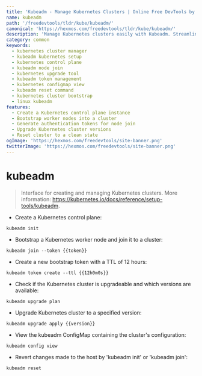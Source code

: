 ```yaml
---
title: 'Kubeadm - Manage Kubernetes Clusters | Online Free DevTools by Hexmos'
name: kubeadm
path: '/freedevtools/tldr/kube/kubeadm/'
canonical: 'https://hexmos.com/freedevtools/tldr/kube/kubeadm/'
description: 'Manage Kubernetes clusters easily with Kubeadm. Streamline cluster creation, upgrading, and configuration management with this essential command-line tool. Free online tool, no registration required.'
category: common
keywords:
  - kubernetes cluster manager
  - kubeadm kubernetes setup
  - kubernetes control plane
  - kubeadm node join
  - kubernetes upgrade tool
  - kubeadm token management
  - kubernetes configmap view
  - kubeadm reset command
  - kubernetes cluster bootstrap
  - linux kubeadm
features:
  - Create a Kubernetes control plane instance
  - Bootstrap worker nodes into a cluster
  - Generate authentication tokens for node join
  - Upgrade Kubernetes cluster versions
  - Reset cluster to a clean state
ogImage: 'https://hexmos.com/freedevtools/site-banner.png'
twitterImage: 'https://hexmos.com/freedevtools/site-banner.png'
---
```


# kubeadm

> Interface for creating and managing Kubernetes clusters.
> More information: <https://kubernetes.io/docs/reference/setup-tools/kubeadm>.

- Create a Kubernetes control plane:

`kubeadm init`

- Bootstrap a Kubernetes worker node and join it to a cluster:

`kubeadm join --token {{token}}`

- Create a new bootstrap token with a TTL of 12 hours:

`kubeadm token create --ttl {{12h0m0s}}`

- Check if the Kubernetes cluster is upgradeable and which versions are available:

`kubeadm upgrade plan`

- Upgrade Kubernetes cluster to a specified version:

`kubeadm upgrade apply {{version}}`

- View the kubeadm ConfigMap containing the cluster's configuration:

`kubeadm config view`

- Revert changes made to the host by 'kubeadm init' or 'kubeadm join':

`kubeadm reset`
